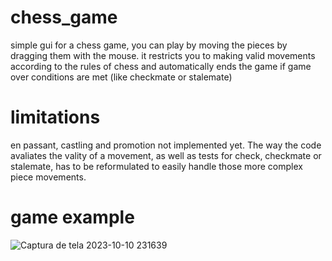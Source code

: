 # chess_game
simple gui for a chess game, you can play by moving the pieces by dragging them with the mouse. it restricts you to making valid movements according to the rules of chess and automatically ends the game if game over conditions are met (like checkmate or stalemate)

# limitations
en passant, castling and promotion not implemented yet. The way the code avaliates the vality of a movement, as well as tests for check, checkmate or stalemate, has to be reformulated to easily handle those more complex piece movements.

# game example


![Captura de tela 2023-10-10 231639](https://github.com/JosalbertoTizon/chess_game/assets/129426842/9667b401-7619-4a2f-b57c-bee036ef3bce)
